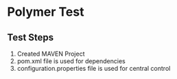 # Polymer Test

## Test Steps

1. Created MAVEN Project
2. pom.xml file is used for dependencies
3. configuration.properties file is used for central control